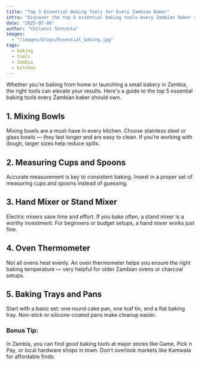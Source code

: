 ```yaml
---
title: "Top 5 Essential Baking Tools for Every Zambian Baker"
intro: "Discover the top 5 essential baking tools every Zambian baker should own."
date: "2025-07-08"
author: "Chilanzi Sensenta"
images:
  - "/images/blogs/Essential_baking.jpg"
tags:
  - baking
  - tools
  - Zambia
  - kitchen
---
```


Whether you're baking from home or launching a small bakery in Zambia, the right tools can elevate your results. Here's a guide to the top 5 essential baking tools every Zambian baker should own.

## 1. Mixing Bowls
Mixing bowls are a must-have in every kitchen. Choose stainless steel or glass bowls — they last longer and are easy to clean. If you’re working with dough, larger sizes help reduce spills.

## 2. Measuring Cups and Spoons
Accurate measurement is key to consistent baking. Invest in a proper set of measuring cups and spoons instead of guessing.

## 3. Hand Mixer or Stand Mixer
Electric mixers save time and effort. If you bake often, a stand mixer is a worthy investment. For beginners or budget setups, a hand mixer works just fine.

## 4. Oven Thermometer
Not all ovens heat evenly. An oven thermometer helps you ensure the right baking temperature — very helpful for older Zambian ovens or charcoal setups.

## 5. Baking Trays and Pans
Start with a basic set: one round cake pan, one loaf tin, and a flat baking tray. Non-stick or silicone-coated pans make cleanup easier.

### Bonus Tip:
In Zambia, you can find good baking tools at major stores like Game, Pick n Pay, or local hardware shops in town. Don’t overlook markets like Kamwala for affordable finds.
